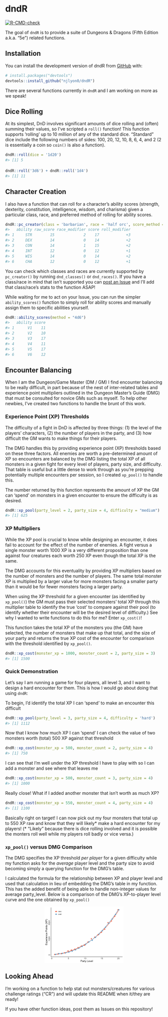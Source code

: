 
<!-- README.md is generated from README.Rmd. Please edit that file -->

# dndR

<!-- badges: start -->

[![R-CMD-check](https://github.com/njlyon0/dndR/workflows/R-CMD-check/badge.svg)](https://github.com/njlyon0/dndR/actions)
<!-- badges: end -->

The goal of `dndR` is to provide a suite of Dungeons & Dragons (Fifth
Edition a.k.a. “5e”) related functions.

## Installation

You can install the development version of dndR from
[GitHub](https://github.com/) with:

``` r
# install.packages("devtools")
devtools::install_github("njlyon0/dndR")
```

There are several functions currently in `dndR` and I am working on more
as we speak!

## Dice Rolling

At its simplest, DnD involves significant amounts of dice rolling and
(often) summing their values, so I’ve scripted a `roll()` function! This
function supports ‘rolling’ up to 10 million of any of the standard
dice. “Standard” dice include the following numbers of sides: 100, 20,
12, 10, 8, 6, 4, and 2 (2 is essentially a coin so `coin()` is also a
function).

``` r
dndR::roll(dice = '1d20')
#> [1] 5

dndR::roll('3d6') + dndR::roll('1d4')
#> [1] 11
```

## Character Creation

I also have a function that can roll for a character’s ability scores
(strength, dexterity, constitution, intelligence, wisdom, and charisma)
given a particular class, race, and preferred method of rolling for
ability scores.

``` r
dndR::pc_creator(class = 'barbarian', race = 'half orc', score_method = "4d6")
#>   ability raw_score race_modifier score roll_modifier
#> 1     STR        15             2    17            +3
#> 2     DEX        14             0    14            +2
#> 3     CON        14             1    15            +2
#> 4     INT        12             0    12            +1
#> 5     WIS        14             0    14            +2
#> 6     CHA        12             0    12            +1
```

You can check which classes and races are currently supported by
`pc_creator()` by running `dnd_classes()` or `dnd_races()`. If you have
a class/race in mind that isn’t supported you can [post an
Issue](https://github.com/njlyon0/dndR/issues) and I’ll add that
class/race’s stats to the function ASAP!

While waiting for me to act on your Issue, you can run the simpler
`ability_scores()` function to simply roll for ability scores and
manually assign them to specific abilities yourself.

``` r
dndR::ability_scores(method = "4d6")
#>   ability score
#> 1      V1    11
#> 2      V2    10
#> 3      V3    17
#> 4      V4    11
#> 5      V5    17
#> 6      V6    12
```

## Encounter Balancing

When I am the Dungeon/Game Master (DM / GM) I find encounter balancing
to be really difficult, in part because of the nest of inter-related
tables and experience point multipliers outlined in the Dungeon Master’s
Guide (DMG) that must be consulted for novice GMs such as myself. To
help other newbies, I’ve created two functions to handle the brunt of
this work.

### Experience Point (XP) Thresholds

The difficulty of a fight in DnD is affected by three things: (1) the
level of the players’ characters, (2) the number of players in the
party, and (3) how difficult the GM wants to make things for their
players.

The DMG handles this by providing experience point (XP) thresholds based
on these three factors. All enemies are worth a pre-determined amount of
XP so encounters are balanced by the DMG listing the total XP of all
monsters in a given fight for every level of players, party size, and
difficulty. That table is useful but a little dense to work through as
you’re prepping potentially multiple encounters per session, so I
created `xp_pool()` to handle this.

The number returned by this function represents the amount of XP the GM
can ‘spend’ on monsters in a given encounter to ensure the difficulty is
as desired.

``` r
dndR::xp_pool(party_level = 2, party_size = 4, difficulty = "medium")
#> [1] 625
```

### XP Multipliers

While the XP pool is crucial to know while designing an encounter, it
does fail to account for the effect of the number of enemies. A fight
versus a single monster worth 1000 XP is a very different proposition
than one against four creatures each worth 250 XP even though the total
XP is the same.

The DMG accounts for this eventuality by providing XP multipliers based
on the number of monsters and the number of players. The same total
monster XP is multiplied by a larger value for more monsters facing a
smaller party than it would be for fewer monsters facing a larger party.

When using the XP threshold for a given encounter (as identified by
`xp_pool()`) the GM must pass their selected monsters’ total XP through
this multiplier table to identify the true ‘cost’ to compare against
their pool (to identify whether their encounter will be the desired
level of difficulty.) See why I wanted to write functions to do this for
me? Enter `xp_cost()`!

This function takes the total XP of the monsters you (the GM) have
selected, the number of monsters that make up that total, and the size
of your party and returns the true XP cost of the encounter for
comparison with the threshold identified by `xp_pool()`.

``` r
dndR::xp_cost(monster_xp = 1000, monster_count = 2, party_size = 3)
#> [1] 1500
```

### Quick Demonstration

Let’s say I am running a game for four players, all level 3, and I want
to design a hard encounter for them. This is how I would go about doing
that using `dndR`:

To begin, I’d identify the total XP I can ‘spend’ to make an encounter
this difficult

``` r
dndR::xp_pool(party_level = 3, party_size = 4, difficulty = 'hard')
#> [1] 1112
```

Now that I know how much XP I can ‘spend’ I can check the value of two
monsters worth (total) 500 XP against that threshold

``` r
dndR::xp_cost(monster_xp = 500, monster_count = 2, party_size = 4)
#> [1] 750
```

I can see that I’m well under the XP threshold I have to play with so I
can add a monster and see where that leaves me

``` r
dndR::xp_cost(monster_xp = 500, monster_count = 3, party_size = 4)
#> [1] 1000
```

Really close! What if I added another monster that isn’t worth as much
XP?

``` r
dndR::xp_cost(monster_xp = 550, monster_count = 4, party_size = 4)
#> [1] 1100
```

Basically right on target! I can now pick out my four monsters that
total up to 550 XP raw and know that they will likely\* make a hard
encounter for my players! (\* “Likely” because there is dice rolling
involved and it is possible the monters roll well while my players roll
badly or vice versa.)

### `xp_pool()` versus DMG Comparison

The DMG specifies the XP threshold *per player* for a given difficulty
while my function asks for the *average* player level and the party size
to avoid becoming simply a querying function for the DMG’s table.

I calculated the formula for the relationship between XP and player
level and used that calculation in lieu of embedding the DMG’s table in
my function. This has the added benefit of being able to handle
non-integer values for average party_level. Below is a comparison of the
DMG’s XP-to-player level curve and the one obtained by `xp_pool()`

<img src="man/figures/README-xp_dmg-to-pool_comparison-1.png" width="50%" style="display: block; margin: auto;" />

## Looking Ahead

I’m working on a function to help stat out monsters/creatures for
various challenge ratings (“CR”) and will update this README when
it/they are ready!

If you have other function ideas, post them as Issues on this
repository!

